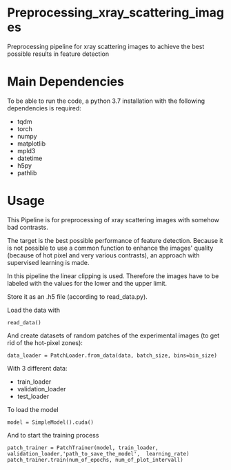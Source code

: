 # Preprocessing_xray_scattering_images
Preprocessing pipeline for xray scattering images to achieve the best possible results in feature detection

# Main Dependencies
To be able to run the code, a python 3.7 installation with the following dependencies is required:
- tqdm
- torch
- numpy
- matplotlib
- mpld3
- datetime
- h5py
- pathlib

# Usage
This Pipeline is for preprocessing of xray scattering images with somehow bad contrasts.

The target is the best possible performance of feature detection. 
Because it is not possible to use a common function to enhance the images' quality (because of hot pixel and very various contrasts), an approach with supervised learning is made.

In this pipeline the linear clipping is used.
Therefore the images have to be labeled with the values for the lower and the upper limit.

Store it as an .h5 file (according to read_data.py).

Load the data with 

    read_data()

And create datasets of random patches of the experimental images (to get rid of the hot-pixel zones):

    data_loader = PatchLoader.from_data(data, batch_size, bins=bin_size)
With 3 different data:    
- train_loader
- validation_loader
- test_loader 
    
To load the model

    model = SimpleModel().cuda()
    
And to start the training process

    patch_trainer = PatchTrainer(model, train_loader, validation_loader,'path_to_save_the_model',  learning_rate)
    patch_trainer.train(num_of_epochs, num_of_plot_intervall)
